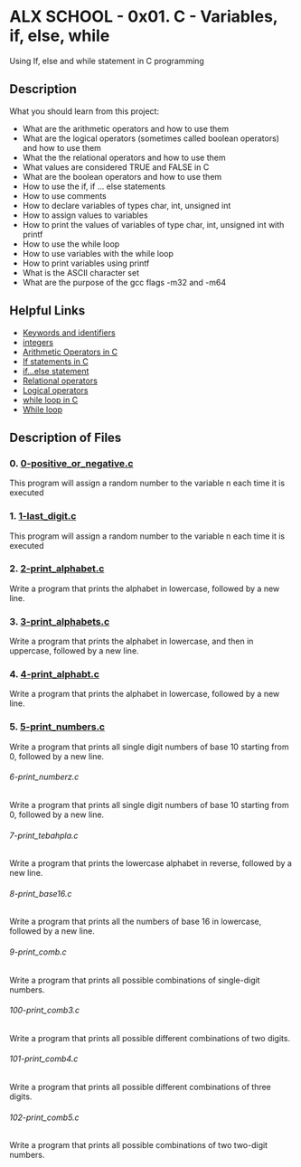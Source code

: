 # ALX SCHOOL - 0x01. C - Variables, if, else, while
Using If, else and while statement in C programming

## Description
What you should learn from this project:

* What are the arithmetic operators and how to use them
* What are the logical operators (sometimes called boolean operators) and how to use them
* What the the relational operators and how to use them
* What values are considered TRUE and FALSE in C
* What are the boolean operators and how to use them
* How to use the if, if ... else statements
* How to use comments
* How to declare variables of types char, int, unsigned int
* How to assign values to variables
* How to print the values of variables of type char, int, unsigned int with printf
* How to use the while loop
* How to use variables with the while loop
* How to print variables using printf
* What is the ASCII character set
* What are the purpose of the gcc flags -m32 and -m64



## Helpful Links
* [Keywords and identifiers](https://publications.gbdirect.co.uk//c_book/chapter2/keywords_and_identifiers.html)
* [integers](https://publications.gbdirect.co.uk//c_book/chapter2/integral_types.html)
* [Arithmetic Operators in C](https://www.tutorialspoint.com/cprogramming/c_arithmetic_operators.htm)
* [If statements in C](https://www.cprogramming.com/tutorial/c/lesson2.html)
* [if…else statement](https://www.tutorialspoint.com/cprogramming/if_else_statement_in_c.htm)
* [Relational operators](https://www.tutorialspoint.com/cprogramming/c_relational_operators.htm)
* [Logical operators](https://fresh2refresh.com/c-programming/c-operators-expressions/c-logical-operators/)
* [while loop in C](https://www.tutorialspoint.com/cprogramming/c_while_loop.htm)
* [While loop](https://www.youtube.com/watch?v=Ju1LYO9pkaI)

## Description of Files
### 0. [0-positive_or_negative.c](./0-positive_or_negative.c)
This program will assign a random number to the variable n each time it is executed
### 1. [1-last_digit.c](./1-last_digit.c)
This program will assign a random number to the variable n each time it is executed
### 2. [2-print_alphabet.c](./2-print_alphabet.c)
Write a program that prints the alphabet in lowercase, followed by a new line.
### 3. [3-print_alphabets.c](./3-print_alphabets.c)
Write a program that prints the alphabet in lowercase, and then in uppercase, followed by a new line.
### 4. [4-print_alphabt.c](./4-print_alphabt.c)
Write a program that prints the alphabet in lowercase, followed by a new line.
### 5. [5-print_numbers.c](./5-print_numbers.c)
Write a program that prints all single digit numbers of base 10 starting from 0, followed by a new line.
<h6>6-print_numberz.c</h6>
Write a program that prints all single digit numbers of base 10 starting from 0, followed by a new line.
<h6>7-print_tebahpla.c</h6>
Write a program that prints the lowercase alphabet in reverse, followed by a new line.
<h6>8-print_base16.c</h6>
Write a program that prints all the numbers of base 16 in lowercase, followed by a new line.
<h6>9-print_comb.c</h6>
Write a program that prints all possible combinations of single-digit numbers.
<h6>100-print_comb3.c</h6>
Write a program that prints all possible different combinations of two digits.
<h6>101-print_comb4.c</h6>
Write a program that prints all possible different combinations of three digits.
<h6>102-print_comb5.c</h6>
Write a program that prints all possible combinations of two two-digit numbers.

